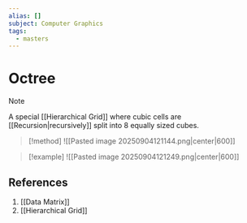 ```yaml
---
alias: []
subject: Computer Graphics
tags:
  - masters
---
```

# Octree

>[!note]
> A special [[Hierarchical Grid]] where cubic cells are [[Recursion|recursively]] split into 8 equally sized cubes.

> [!method]
> ![[Pasted image 20250904121144.png|center|600]]

> [!example]
> ![[Pasted image 20250904121249.png|center|600]]

## References
1. [[Data Matrix]]
2. [[Hierarchical Grid]]
